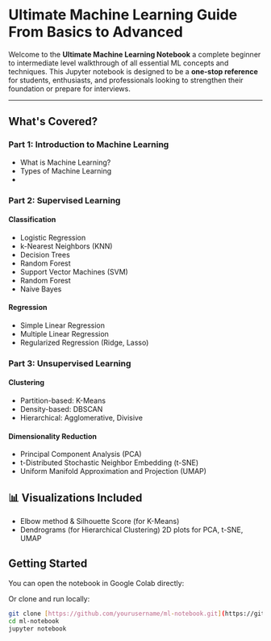 #  Ultimate Machine Learning Guide From Basics to Advanced

Welcome to the **Ultimate Machine Learning Notebook** a complete beginner to intermediate level walkthrough of all essential ML concepts and techniques. This Jupyter notebook is designed to be a **one-stop reference** for students, enthusiasts, and professionals looking to strengthen their foundation or prepare for interviews.

---

##  What's Covered?

###  Part 1: Introduction to Machine Learning
- What is Machine Learning?
- Types of Machine Learning
-

###  Part 2: Supervised Learning
####  Classification
- Logistic Regression
- k-Nearest Neighbors (KNN)
- Decision Trees
- Random Forest
- Support Vector Machines (SVM)
- Random Forest
- Naive Bayes

####  Regression
- Simple Linear Regression
- Multiple Linear Regression
- Regularized Regression (Ridge, Lasso)



###  Part 3: Unsupervised Learning
####  Clustering
- Partition-based: K-Means
- Density-based: DBSCAN
- Hierarchical: Agglomerative, Divisive

####  Dimensionality Reduction
- Principal Component Analysis (PCA)
- t-Distributed Stochastic Neighbor Embedding (t-SNE)
- Uniform Manifold Approximation and Projection (UMAP)



## 📊 Visualizations Included
- Elbow method & Silhouette Score (for K-Means)
- Dendrograms (for Hierarchical Clustering)
 2D plots for PCA, t-SNE, UMAP


##  Getting Started

You can open the notebook in Google Colab directly:


Or clone and run locally:
```bash
git clone [https://github.com/yourusername/ml-notebook.git](https://github.com/IRafique2/Machine-Learning-Essentials-Notebook.git)
cd ml-notebook
jupyter notebook

